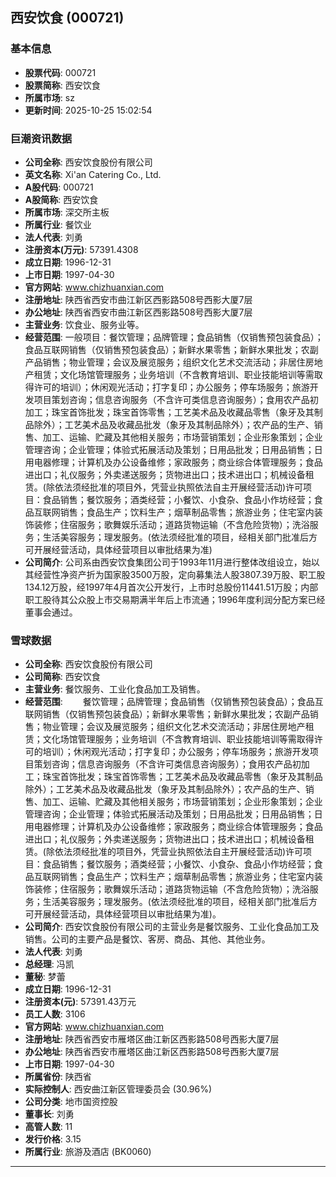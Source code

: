 ## 西安饮食 (000721)

### 基本信息

- **股票代码**: 000721
- **股票简称**: 西安饮食
- **所属市场**: sz
- **更新时间**: 2025-10-25 15:02:54

### 巨潮资讯数据

- **公司全称**: 西安饮食股份有限公司
- **英文名称**: Xi'an Catering Co., Ltd.
- **A股代码**: 000721
- **A股简称**: 西安饮食
- **所属市场**: 深交所主板
- **所属行业**: 餐饮业
- **法人代表**: 刘勇
- **注册资本(万元)**: 57391.4308
- **成立日期**: 1996-12-31
- **上市日期**: 1997-04-30
- **官方网站**: www.chizhuanxian.com
- **注册地址**: 陕西省西安市曲江新区西影路508号西影大厦7层
- **办公地址**: 陕西省西安市曲江新区西影路508号西影大厦7层
- **主营业务**: 饮食业、服务业等。
- **经营范围**: 一般项目：餐饮管理；品牌管理；食品销售（仅销售预包装食品）；食品互联网销售（仅销售预包装食品）；新鲜水果零售；新鲜水果批发；农副产品销售；物业管理；会议及展览服务；组织文化艺术交流活动；非居住房地产租赁；文化场馆管理服务；业务培训（不含教育培训、职业技能培训等需取得许可的培训）；休闲观光活动；打字复印；办公服务；停车场服务；旅游开发项目策划咨询；信息咨询服务（不含许可类信息咨询服务）；食用农产品初加工；珠宝首饰批发；珠宝首饰零售；工艺美术品及收藏品零售（象牙及其制品除外）；工艺美术品及收藏品批发（象牙及其制品除外）；农产品的生产、销售、加工、运输、贮藏及其他相关服务；市场营销策划；企业形象策划；企业管理咨询；企业管理；体验式拓展活动及策划；日用品批发；日用品销售；日用电器修理；计算机及办公设备维修；家政服务；商业综合体管理服务；食品进出口；礼仪服务；外卖递送服务；货物进出口；技术进出口；机械设备租赁。(除依法须经批准的项目外，凭营业执照依法自主开展经营活动)许可项目：食品销售；餐饮服务；酒类经营；小餐饮、小食杂、食品小作坊经营；食品互联网销售；食品生产；饮料生产；烟草制品零售；旅游业务；住宅室内装饰装修；住宿服务；歌舞娱乐活动；道路货物运输（不含危险货物）；洗浴服务；生活美容服务；理发服务。(依法须经批准的项目，经相关部门批准后方可开展经营活动，具体经营项目以审批结果为准)
- **公司简介**: 公司系由西安饮食集团公司于1993年11月进行整体改组设立，始以其经营性净资产折为国家股3500万股，定向募集法人股3807.39万股、职工股134.12万股，经1997年4月首次公开发行，上市时总股份11441.51万股；内部职工股待其公众股上市交易期满半年后上市流通；1996年度利润分配方案已经董事会通过。

### 雪球数据

- **公司全称**: 西安饮食股份有限公司
- **公司简称**: 西安饮食
- **主营业务**: 餐饮服务、工业化食品加工及销售。
- **经营范围**: 　　餐饮管理；品牌管理；食品销售（仅销售预包装食品）；食品互联网销售（仅销售预包装食品）；新鲜水果零售；新鲜水果批发；农副产品销售；物业管理；会议及展览服务；组织文化艺术交流活动；非居住房地产租赁；文化场馆管理服务；业务培训（不含教育培训、职业技能培训等需取得许可的培训）；休闲观光活动；打字复印；办公服务；停车场服务；旅游开发项目策划咨询；信息咨询服务（不含许可类信息咨询服务）；食用农产品初加工；珠宝首饰批发；珠宝首饰零售；工艺美术品及收藏品零售（象牙及其制品除外）；工艺美术品及收藏品批发（象牙及其制品除外）；农产品的生产、销售、加工、运输、贮藏及其他相关服务；市场营销策划；企业形象策划；企业管理咨询；企业管理；体验式拓展活动及策划；日用品批发；日用品销售；日用电器修理；计算机及办公设备维修；家政服务；商业综合体管理服务；食品进出口；礼仪服务；外卖递送服务；货物进出口；技术进出口；机械设备租赁。(除依法须经批准的项目外，凭营业执照依法自主开展经营活动)许可项目：食品销售；餐饮服务；酒类经营；小餐饮、小食杂、食品小作坊经营；食品互联网销售；食品生产；饮料生产；烟草制品零售；旅游业务；住宅室内装饰装修；住宿服务；歌舞娱乐活动；道路货物运输（不含危险货物）；洗浴服务；生活美容服务；理发服务。(依法须经批准的项目，经相关部门批准后方可开展经营活动，具体经营项目以审批结果为准)。
- **公司简介**: 西安饮食股份有限公司的主营业务是餐饮服务、工业化食品加工及销售。公司的主要产品是餐饮、客房、商品、其他、其他业务。
- **法人代表**: 刘勇
- **总经理**: 冯凯
- **董秘**: 梦蕾
- **成立日期**: 1996-12-31
- **注册资本(元)**: 57391.43万元
- **员工人数**: 3106
- **官方网站**: www.chizhuanxian.com
- **注册地址**: 陕西省西安市雁塔区曲江新区西影路508号西影大厦7层
- **办公地址**: 陕西省西安市雁塔区曲江新区西影路508号西影大厦7层
- **上市日期**: 1997-04-30
- **所属省份**: 陕西省
- **实际控制人**: 西安曲江新区管理委员会 (30.96%)
- **公司分类**: 地市国资控股
- **董事长**: 刘勇
- **高管人数**: 11
- **发行价格**: 3.15
- **所属行业**: 旅游及酒店 (BK0060)

---